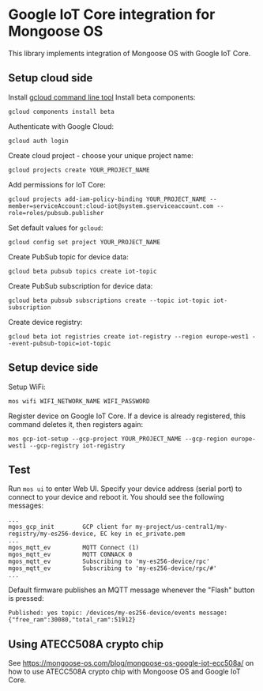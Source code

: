 # Google IoT Core integration for Mongoose OS

This library implements integration of Mongoose OS with Google IoT Core.

## Setup cloud side

Install [gcloud command line tool](https://cloud.google.com/sdk/gcloud/)
Install beta components:
```
gcloud components install beta
```
Authenticate with Google Cloud:
```
gcloud auth login
```
Create cloud project - choose your unique project name:
```
gcloud projects create YOUR_PROJECT_NAME
```
Add permissions for IoT Core:
```
gcloud projects add-iam-policy-binding YOUR_PROJECT_NAME --member=serviceAccount:cloud-iot@system.gserviceaccount.com --role=roles/pubsub.publisher
```
Set default values for `gcloud`:
```
gcloud config set project YOUR_PROJECT_NAME
```
Create PubSub topic for device data:
```
gcloud beta pubsub topics create iot-topic
```
Create PubSub subscription for device data:
```
gcloud beta pubsub subscriptions create --topic iot-topic iot-subscription
```
Create device registry:
```
gcloud beta iot registries create iot-registry --region europe-west1 --event-pubsub-topic=iot-topic
```

## Setup device side

Setup WiFi:
```
mos wifi WIFI_NETWORK_NAME WIFI_PASSWORD
```

Register device on Google IoT Core. If a device is already registered,
this command deletes it, then registers again:
```
mos gcp-iot-setup --gcp-project YOUR_PROJECT_NAME --gcp-region europe-west1 --gcp-registry iot-registry
```

## Test

Run `mos ui` to enter Web UI. Specify your device address (serial port) to connect to your device and reboot it. You should see the following messages:

```text
...
mgos_gcp_init        GCP client for my-project/us-central1/my-registry/my-es256-device, EC key in ec_private.pem
...
mgos_mqtt_ev         MQTT Connect (1)
mgos_mqtt_ev         MQTT CONNACK 0
mgos_mqtt_ev         Subscribing to 'my-es256-device/rpc'
mgos_mqtt_ev         Subscribing to 'my-es256-device/rpc/#'
...
```

Default firmware publishes an MQTT message whenever the "Flash" button is pressed:

```text
Published: yes topic: /devices/my-es256-device/events message: {"free_ram":30080,"total_ram":51912} 
```

## Using ATECC508A crypto chip

See https://mongoose-os.com/blog/mongoose-os-google-iot-ecc508a/ on
how to use ATECC508A crypto chip with Mongoose OS and Google IoT Core.
